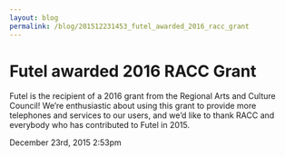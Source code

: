 ```yaml
---
layout: blog
permalink: /blog/201512231453_futel_awarded_2016_racc_grant
---
```


# Futel awarded 2016 RACC Grant

Futel is the recipient of a 2016 grant from the Regional Arts and Culture Council! We’re enthusiastic about using this grant to provide more telephones and services to our users, and we’d like to thank RACC and everybody who has contributed to Futel in 2015.



<div id="footer">
<span id="timestamp"> December 23rd, 2015 2:53pm </span>
</div>
